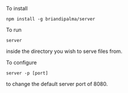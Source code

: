 To install

`npm install -g briandipalma/server`

To run

`server`

inside the directory you wish to serve files from.

To configure

`server -p [port]`

to change the default server port of 8080.
